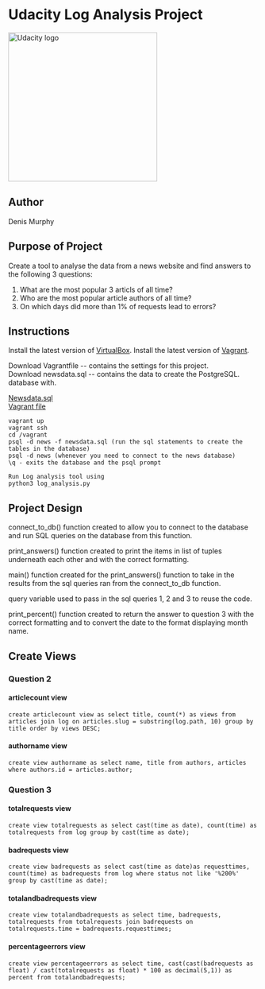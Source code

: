 # Udacity Log Analysis Project

<a href="https://www.udacity.com/">
  <img src="https://s3-us-west-1.amazonaws.com/udacity-content/rebrand/svg/logo.min.svg" width="300" alt="Udacity logo">
</a>

## Author
Denis Murphy

## Purpose of Project

Create a tool to analyse the data from a news website and find answers to the following 3 questions:

1. What are the most popular 3 articls of all time?
2. Who are the most popular article authors of all time?
3. On which days did more than 1% of requests lead to errors?

## Instructions

Install the latest version of [VirtualBox](https://www.virtualbox.org/wiki/Downloads).
Install the latest version of [Vagrant](https://www.vagrantup.com/).

Download Vagrantfile -- contains the settings for this project. </br>
Download newsdata.sql -- contains the data to create the PostgreSQL. </br> database with.

<a href="https://drive.google.com/uc?export=download&id=1H_FA_WJQ_cPILbi8mAKymbfnVEn6kU9p" download>Newsdata.sql</a></br>
<a href="https://drive.google.com/uc?export=download&id=1t0uXEVC2UIr8LRiCOkz24O4WUYUsgY4I" download>Vagrant file</a>


```
vagrant up
vagrant ssh
cd /vagrant
psql -d news -f newsdata.sql (run the sql statements to create the tables in the database)
psql -d news (whenever you need to connect to the news database)
\q - exits the database and the psql prompt

Run Log analysis tool using
python3 log_analysis.py

```

## Project Design

connect_to_db() function created to allow you to connect to the database and run SQL queries on the database from this function.

print_answers() function created to print the items in list of tuples underneath each other and with the correct formatting.

main() function created for the print_answers() function to take in the results from the sql queries ran from the connect_to_db function.

query variable used to pass in the sql queries 1, 2 and 3 to reuse the code.

print_percent() function created to return the answer to question 3 with the correct
formatting and to convert the date to the format displaying month name.


## Create Views
### Question 2

#### articlecount view
```
create articlecount view as select title, count(*) as views from articles join log on articles.slug = substring(log.path, 10) group by title order by views DESC;
```

#### authorname view

```
create view authorname as select name, title from authors, articles  where authors.id = articles.author;
```

### Question 3

#### totalrequests view

```
create view totalrequests as select cast(time as date), count(time) as totalrequests from log group by cast(time as date);

```

#### badrequests view

```
create view badrequests as select cast(time as date)as requesttimes, count(time) as badrequests from log where status not like '%200%' group by cast(time as date);

```


#### totalandbadrequests view

```
create view totalandbadrequests as select time, badrequests, totalrequests from totalrequests join badrequests on totalrequests.time = badrequests.requesttimes;

```

#### percentageerrors view

```
create view percentageerrors as select time, cast(cast(badrequests as float) / cast(totalrequests as float) * 100 as decimal(5,1)) as percent from totalandbadrequests;
```
